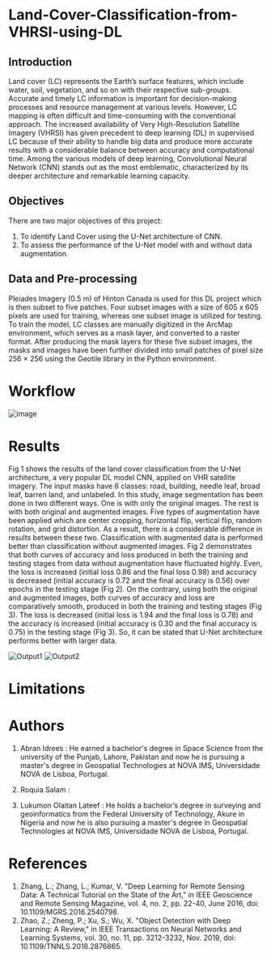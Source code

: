# Land-Cover-Classification-from-VHRSI-using-DL
## Introduction
Land cover (LC) represents the Earth’s surface features, which include water, soil, vegetation, and so on with their respective sub-groups. Accurate and timely LC
information is important for decision-making processes and resource management at various levels. However, LC mapping is often difficult and time-consuming with
the conventional approach. The increased availability of Very High-Resolution Satellite Imagery (VHRSI) has given precedent to deep learning (DL) in
supervised LC because of their ability to handle big data and produce more accurate results with a considerable balance between accuracy and computational time.
Among the various models of deep learning, Convolutional Neural Network (CNN) stands out as the most emblematic, characterized by its deeper architecture and remarkable learning capacity.

## Objectives
There are two major objectives of this project:
1. To identify Land Cover using the U-Net architecture​ of CNN.
2. To assess the performance of the U-Net model with and without data augmentation.

## Data and Pre-processing
Pleiades Imagery (0.5 m) of Hinton Canada is used for this DL project which is then subset to five patches. Four subset images with a size of 605 x 605 pixels are used for training, whereas one subset image is utilized for testing. To train the model, LC classes are manually digitized in the ArcMap environment, which serves as a mask layer, and converted to a raster format. After producing the mask layers for these five subset images, the masks and images have been further divided into small patches of pixel size 256 × 256 using the Geotile library in the Python environment.

# Workflow
![image](https://github.com/Abranidrees/Land-Cover-Classification-from-VHRSI-using-DL/assets/126249551/99dffb67-8908-4aa9-8287-b2a8523ad390)

# Results
Fig 1 shows the results of the land cover classification from the U-Net architecture, a very popular DL model CNN, applied on VHR satellite imagery. The input masks have 6 classes: road, building, needle leaf, broad leaf, barren land, and unlabeled. In this study, image segmentation has been done in two different ways. One is with only the original images. The rest is with both original and augmented images. Five types of augmentation have been applied which are center cropping, horizontal flip, vertical flip, random rotation, and grid distortion. As a result, there is a considerable difference in results between these two. Classification with augmented data is performed better than classification without augmented images. Fig 2 demonstrates that both curves of accuracy and loss produced in both the training and testing stages from data without augmentation have fluctuated highly. Even, the loss is increased (initial loss 0.86 and the final loss 0.98) and accuracy is decreased (initial accuracy is 0.72 and the final accuracy is 0.56) over epochs in the testing stage (Fig 2). On the contrary, using both the original and augmented images, both curves of accuracy and loss are comparatively smooth, produced in both the training and testing stages (Fig 3). The loss is decreased (initial loss is 1.94 and the final loss is 0.78) and the accuracy is increased (initial accuracy is 0.30 and the final accuracy is 0.75) in the testing stage (Fig 3). So, it can be stated that U-Net architecture performs better with larger data.

![Output1](https://github.com/Abranidrees/Land-Cover-Classification-from-VHRSI-using-DL/assets/126249551/1b1f80bb-a3a9-4a17-a305-27a68890bd72)
![Output2](https://github.com/Abranidrees/Land-Cover-Classification-from-VHRSI-using-DL/assets/126249551/b45770db-a2f9-4758-84c5-00db90856a55)

# Limitations



# Authors
1. Abran Idrees : He earned a bachelor's degree in Space Science from the university of the Punjab, Lahore, Pakistan and now he is pursuing a master's degree in Geospatial Technologies at NOVA IMS, Universidade NOVA de Lisboa, Portugal.

2. Roquia Salam :

3. Lukumon Olaitan Lateef : He holds a bachelor’s degree in surveying and geoinformatics from the Federal University of Technology, Akure in Nigeria and now he is also pursuing a master's degree in Geospatial Technologies at NOVA IMS, Universidade NOVA de Lisboa, Portugal.

# References
1. Zhang, L.; Zhang, L.; Kumar, V. "Deep Learning for Remote Sensing Data: A Technical Tutorial on the State of the Art," in IEEE Geoscience and Remote Sensing Magazine, vol. 4, no. 2, pp. 22-40, June 2016, doi: 10.1109/MGRS.2016.2540798.
2. Zhao, Z.; Zheng, P.; Xu, S.; Wu, X. "Object Detection with Deep Learning: A Review," in IEEE Transactions on Neural Networks and Learning Systems, vol. 30, no. 11, pp. 3212-3232, Nov. 2019, doi: 10.1109/TNNLS.2018.2876865.





